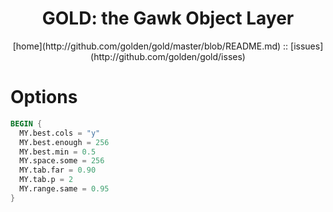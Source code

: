 <a name=top>
<h1 align=center>GOLD: the Gawk Object Layer</h1>
<p  align=center>
[home](http://github.com/golden/gold/master/blob/README.md) :: 
[issues](http://github.com/golden/gold/isses) 
</p>

# Options

```awk
BEGIN {
  MY.best.cols = "y"
  MY.best.enough = 256
  MY.best.min = 0.5
  MY.space.some = 256
  MY.tab.far = 0.90
  MY.tab.p = 2 
  MY.range.same = 0.95 
}
```
